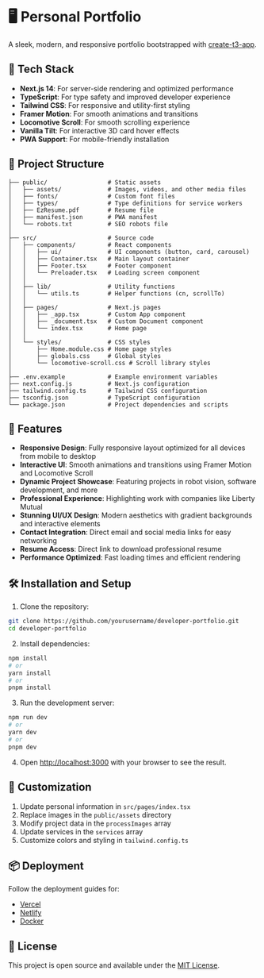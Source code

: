 # 🖥️ Personal Portfolio

A sleek, modern, and responsive portfolio bootstrapped with [create-t3-app](https://create.t3.gg/).

## 🚀 Tech Stack
- **Next.js 14**: For server-side rendering and optimized performance
- **TypeScript**: For type safety and improved developer experience
- **Tailwind CSS**: For responsive and utility-first styling
- **Framer Motion**: For smooth animations and transitions
- **Locomotive Scroll**: For smooth scrolling experience
- **Vanilla Tilt**: For interactive 3D card hover effects
- **PWA Support**: For mobile-friendly installation

## 📁 Project Structure

```
├── public/                 # Static assets
│   ├── assets/             # Images, videos, and other media files
│   ├── fonts/              # Custom font files
│   ├── types/              # Type definitions for service workers
│   ├── EzResume.pdf        # Resume file
│   ├── manifest.json       # PWA manifest
│   └── robots.txt          # SEO robots file
│
├── src/                    # Source code
│   ├── components/         # React components
│   │   ├── ui/             # UI components (button, card, carousel)
│   │   ├── Container.tsx   # Main layout container
│   │   ├── Footer.tsx      # Footer component
│   │   └── Preloader.tsx   # Loading screen component
│   │
│   ├── lib/                # Utility functions
│   │   └── utils.ts        # Helper functions (cn, scrollTo)
│   │
│   ├── pages/              # Next.js pages
│   │   ├── _app.tsx        # Custom App component
│   │   ├── _document.tsx   # Custom Document component
│   │   └── index.tsx       # Home page
│   │
│   └── styles/             # CSS styles
│       ├── Home.module.css # Home page styles
│       ├── globals.css     # Global styles
│       └── locomotive-scroll.css # Scroll library styles
│
├── .env.example            # Example environment variables
├── next.config.js          # Next.js configuration
├── tailwind.config.ts      # Tailwind CSS configuration
├── tsconfig.json           # TypeScript configuration
└── package.json            # Project dependencies and scripts
```

## 🎉 Features
- **Responsive Design**: Fully responsive layout optimized for all devices from mobile to desktop
- **Interactive UI**: Smooth animations and transitions using Framer Motion and Locomotive Scroll
- **Dynamic Project Showcase**: Featuring projects in robot vision, software development, and more
- **Professional Experience**: Highlighting work with companies like Liberty Mutual
- **Stunning UI/UX Design**: Modern aesthetics with gradient backgrounds and interactive elements
- **Contact Integration**: Direct email and social media links for easy networking
- **Resume Access**: Direct link to download professional resume
- **Performance Optimized**: Fast loading times and efficient rendering

## 🛠️ Installation and Setup

1. Clone the repository:
```bash
git clone https://github.com/yourusername/developer-portfolio.git
cd developer-portfolio
```

2. Install dependencies:
```bash
npm install
# or
yarn install
# or
pnpm install
```

3. Run the development server:
```bash
npm run dev
# or
yarn dev
# or
pnpm dev
```

4. Open [http://localhost:3000](http://localhost:3000) with your browser to see the result.

## 📝 Customization

1. Update personal information in `src/pages/index.tsx`
2. Replace images in the `public/assets` directory
3. Modify project data in the `processImages` array
4. Update services in the `services` array
5. Customize colors and styling in `tailwind.config.ts`

## 📦 Deployment

Follow the deployment guides for:
- [Vercel](https://create.t3.gg/en/deployment/vercel)
- [Netlify](https://create.t3.gg/en/deployment/netlify)
- [Docker](https://create.t3.gg/en/deployment/docker)

## 📄 License

This project is open source and available under the [MIT License](LICENSE.md).
